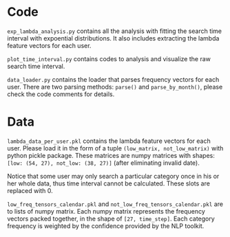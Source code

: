 # Code

`exp_lambda_analysis.py` contains all the analysis with fitting the search time interval with expoential distributions. It also includes extracting the lambda feature vectors for each user.

`plot_time_interval.py` contains codes to analysis and visualize the raw search time interval.

`data_loader.py` contains the loader that parses frequency vectors for each user. There are two parsing methods: `parse()` and `parse_by_month()`, please check the code comments for details.

# Data

`lambda_data_per_user.pkl` contains the lambda feature vectors for each user. Please load it in the form of a tuple `(low_matrix, not_low_matrix)` with python pickle package. These matrices are numpy matrices with shapes: `[low: (54, 27), not_low: (38, 27)]` (after eliminating invalid date).

Notice that some user may only search a particular category once in his or her whole data, thus time interval cannot be calculated. These slots are replaced with 0.

`low_freq_tensors_calendar.pkl` and `not_low_freq_tensors_calendar.pkl` are to lists of numpy matrix. Each numpy matrix represents the frequency vectors packed together, in the shape of `[27, time_step]`. Each category frequency is weighted by the confidence provided by the NLP toolkit.